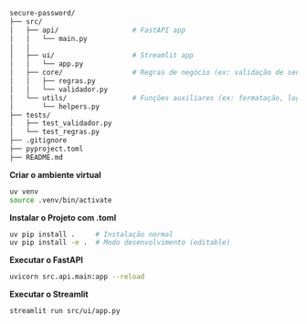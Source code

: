 ```bash
secure-password/
├── src/
│   ├── api/                  # FastAPI app
│   │   └── main.py
│   │   
│   ├── ui/                   # Streamlit app
│   │   └── app.py
│   ├── core/                 # Regras de negócio (ex: validação de senha)
│   │   ├── regras.py
│   │   └── validador.py
│   └── utils/                # Funções auxiliares (ex: formatação, logs)
│       └── helpers.py
├── tests/
│   ├── test_validador.py
│   └── test_regras.py
├── .gitignore
├── pyproject.toml
├── README.md
```

**Criar o ambiente virtual**
```bash
uv venv                                   
source .venv/bin/activate                
```
**Instalar o Projeto com .toml**
```bash
uv pip install .     # Instalação normal
uv pip install -e .  # Modo desenvolvimento (editable)
```

**Executar o FastAPI**
```bash
uvicorn src.api.main:app --reload
```

**Executar o Streamlit**
```bash
streamlit run src/ui/app.py
```